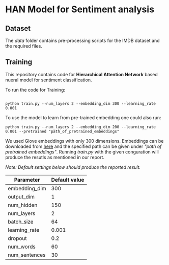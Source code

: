 # HAN Model for Sentiment analysis

## Dataset
The *data* folder contains pre-processing scripts for the IMDB dataset and the required files.

## Training

This repository contains code for **Hierarchical Attention Network** based nueral model for sentiment classification.

To run the code for Training:
```

python train.py --num_layers 2 --embedding_dim 300 --learning_rate 0.001
```

To use the model to learn from pre-trained embedding one could also run:

```
python train.py --num_layers 2 --embedding_dim 200 --learning_rate 0.001 --pretrained "path_of_pretrained_embeddings"
```
  
We used Glove embeddings with only 300 dimensions. Embeddings can be downloaded from [here](https://drive.google.com/file/d/1eMaFKiSIrZ9wZ9GvvrIWKliP4tXYAKBt/view?usp=sharing) and the specified path can be given under *"path of pretrained embeddings"*. Running *train.py* with the given conguration will produce the resutls as mentioned in our report.



*Note: Default settings below should produce the reported result.* 

Parameter | Default value
------------|---------------
embedding_dim|300
output_dim | 1
num_hidden | 150
num_layers | 2
batch_size | 64
learning_rate | 0.001
dropout | 0.2
num_words | 60
num_sentences | 30
